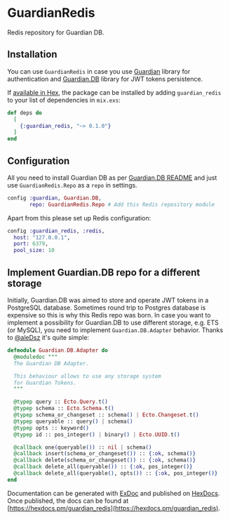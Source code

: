 # GuardianRedis

Redis repository for Guardian DB. 

## Installation

You can use `GuardianRedis` in case you use [Guardian](https://github.com/ueberauth/guardian) library for authentication 
and [Guardian.DB](https://github.com/ueberauth/guardian_db) library for JWT tokens persistence.  

If [available in Hex](https://hex.pm/docs/publish), the package can be installed
by adding `guardian_redis` to your list of dependencies in `mix.exs`:

```elixir
def deps do
  [
    {:guardian_redis, "~> 0.1.0"}
  ]
end
```


## Configuration

All you need to install Guardian DB as per [Guardian.DB README](https://github.com/ueberauth/guardian_db#readme) 
and just use `GuardianRedis.Repo` as a `repo` in settings.

```elixir
config :guardian, Guardian.DB,
       repo: GuardianRedis.Repo # Add this Redis repository module
```

Apart from this please set up Redis configuration:

```elixir
config :guardian_redis, :redis,
  host: "127.0.0.1",
  port: 6379,
  pool_size: 10
```


## Implement Guardian.DB repo for a different storage

Initially, Guardian.DB was aimed to store and operate JWT tokens in a PostgreSQL database. 
Sometimes round trip to Postgres database is expensive so this is why this Redis repo was born.
In case you want to implement a possibility for Guardian.DB to use different storage, e.g. ETS (or MySQL), 
you need to implement `Guardian.DB.Adapter` behavior. Thanks to [@aleDsz](https://github.com/aleDsz) it's quite simple:

```elixir
defmodule Guardian.DB.Adapter do
  @moduledoc """
  The Guardian DB Adapter.

  This behaviour allows to use any storage system
  for Guardian Tokens.
  """

  @typep query :: Ecto.Query.t()
  @typep schema :: Ecto.Schema.t()
  @typep schema_or_changeset :: schema() | Ecto.Changeset.t()
  @typep queryable :: query() | schema()
  @typep opts :: keyword()
  @typep id :: pos_integer() | binary() | Ecto.UUID.t()

  @callback one(queryable()) :: nil | schema()
  @callback insert(schema_or_changeset()) :: {:ok, schema()}
  @callback delete(schema_or_changeset()) :: {:ok, schema()}
  @callback delete_all(queryable()) :: {:ok, pos_integer()}
  @callback delete_all(queryable(), opts()) :: {:ok, pos_integer()}
end
```


Documentation can be generated with [ExDoc](https://github.com/elixir-lang/ex_doc)
and published on [HexDocs](https://hexdocs.pm). Once published, the docs can
be found at [https://hexdocs.pm/guardian_redis](https://hexdocs.pm/guardian_redis).

